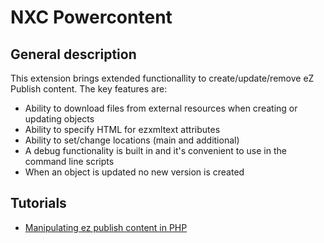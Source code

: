 NXC Powercontent
================

General description
-------------------
This extension brings extended functionallity to create/update/remove eZ Publish content.
The key features are:
- Ability to download files from external resources when creating or updating objects
- Ability to specify HTML for ezxmltext attributes
- Ability to set/change locations (main and additional)
- A debug functionality is built in and it's convenient to use in the command line scripts
- When an object is updated no new version is created

Tutorials
---------
- [Manipulating ez publish content in PHP](http://blog.nxcgroup.com/2012/manipulating-ez-publish-content-in-php/)
